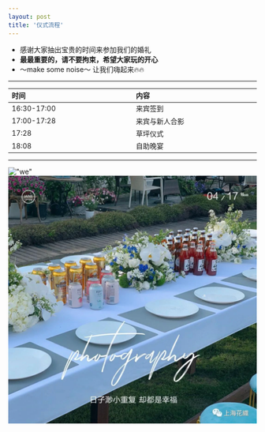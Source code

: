 ```yaml
---
layout: post
title: '仪式流程'
---
```

- 感谢大家抽出宝贵的时间来参加我们的婚礼       
- **最最重要的，请不要拘束，希望大家玩的开心**
- ～make some noise～ 让我们嗨起来🔥🔥    

----
<style>
table th:first-of-type {
    width: 20%;
}
table th:nth-of-type(2) {
    width: 20%;
}
<table border="1" cellspacing="0">
</style>
| **时间**       | **内容**        |
|:--------------|:---------------|
| 16:30\-17:00 | 来宾签到| 
| 17:00\-17:28 | 来宾与新人合影 | 
| 17:28  | 草坪仪式        |  
| 18:08  | 自助晚宴   |

---
!["we"](/assets/img/zhiweishiguang/05.jpg "We")
!["we"](/assets/img/zhiweishiguang/06.jpg "We")
